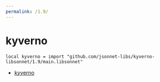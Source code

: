 ```yaml
---
permalink: /1.9/
---
```


# kyverno

```jsonnet
local kyverno = import "github.com/jsonnet-libs/kyverno-libsonnet/1.9/main.libsonnet"
```



* [kyverno](kyverno/index.md)
